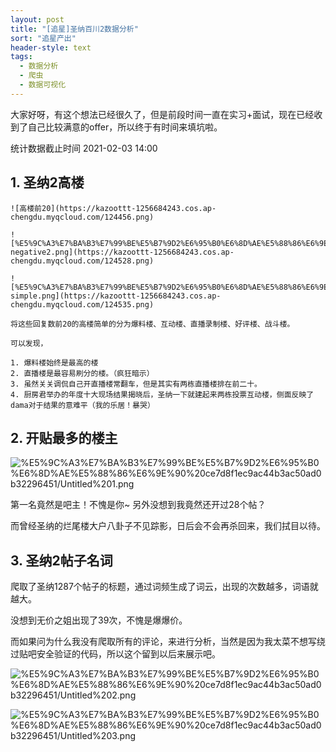 ```yaml
---
layout: post
title: "[追星]圣纳百川2数据分析"
sort: "追星产出"
header-style: text
tags:
  - 数据分析
  - 爬虫
  - 数据可视化
---
```

大家好呀，有这个想法已经很久了，但是前段时间一直在实习+面试，现在已经收到了自己比较满意的offer，所以终于有时间来填坑啦。

统计数据截止时间 2021-02-03 14:00

## 1. 圣纳2高楼

    ![高楼前20](https://kazoottt-1256684243.cos.ap-chengdu.myqcloud.com/124456.png)
    
    ![%E5%9C%A3%E7%BA%B3%E7%99%BE%E5%B7%9D2%E6%95%B0%E6%8D%AE%E5%88%86%E6%9E%90%20ce7d8f1ec9ac44b3ac50ad0b32296451/bar-negative2.png](https://kazoottt-1256684243.cos.ap-chengdu.myqcloud.com/124528.png)
    
    ![%E5%9C%A3%E7%BA%B3%E7%99%BE%E5%B7%9D2%E6%95%B0%E6%8D%AE%E5%88%86%E6%9E%90%20ce7d8f1ec9ac44b3ac50ad0b32296451/pie-simple.png](https://kazoottt-1256684243.cos.ap-chengdu.myqcloud.com/124535.png)
    
    将这些回复数前20的高楼简单的分为爆料楼、互动楼、直播录制楼、好评楼、战斗楼。
    
    可以发现，
    
    1. 爆料楼始终是最高的楼
    2. 直播楼是最容易刷分的楼。（疯狂暗示）
    3. 虽然关关调侃自己开直播楼常翻车，但是其实有两栋直播楼排在前二十。
    4. 厨房君举办的年度十大现场结果揭晓后，圣纳一下就建起来两栋投票互动楼，侧面反映了dama对于结果的意难平（我的乐居！暴哭）

## 2. 开贴最多的楼主

![%E5%9C%A3%E7%BA%B3%E7%99%BE%E5%B7%9D2%E6%95%B0%E6%8D%AE%E5%88%86%E6%9E%90%20ce7d8f1ec9ac44b3ac50ad0b32296451/Untitled%201.png](https://kazoottt-1256684243.cos.ap-chengdu.myqcloud.com/124538.png)

第一名竟然是吧主！不愧是你~ 另外没想到我竟然还开过28个帖？

而曾经圣纳的烂尾楼大户八卦子不见踪影，日后会不会再杀回来，我们拭目以待。

## 3. 圣纳2帖子名词

爬取了圣纳1287个帖子的标题，通过词频生成了词云，出现的次数越多，词语就越大。

没想到无价之姐出现了39次，不愧是爆爆价。

而如果问为什么我没有爬取所有的评论，来进行分析，当然是因为我太菜不想写绕过贴吧安全验证的代码，所以这个留到以后来展示吧。

![%E5%9C%A3%E7%BA%B3%E7%99%BE%E5%B7%9D2%E6%95%B0%E6%8D%AE%E5%88%86%E6%9E%90%20ce7d8f1ec9ac44b3ac50ad0b32296451/Untitled%202.png](https://kazoottt-1256684243.cos.ap-chengdu.myqcloud.com/124545.png)

![%E5%9C%A3%E7%BA%B3%E7%99%BE%E5%B7%9D2%E6%95%B0%E6%8D%AE%E5%88%86%E6%9E%90%20ce7d8f1ec9ac44b3ac50ad0b32296451/Untitled%203.png](https://kazoottt-1256684243.cos.ap-chengdu.myqcloud.com/124548.png)